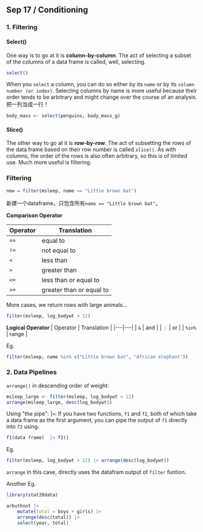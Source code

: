 ## Sep 17 / Conditioning

### 1. Filtering
#### Select()
One way is to go at it is **column-by-column**. 
The act of selecting a subset of the columns of a data frame is called, well, selecting. 
```r
select()
```
When you `select` a column, you can do so either by its `name` or by its `column number (or index)`. 
Selecting columns by name is more useful because their order tends to be arbitrary and might change over the course of an analysis.
把一列当成一行！
 ```r
body_mass <- select(penguins, body_mass_g)
```
#### Slice()
The other way to go at it is **row-by-row**.
The act of subsetting the rows of the data frame based on their row number is called `slice()`.
As with columns, the order of the rows is also often arbitrary, so this is of limited use. Much more useful is filtering.
### Filtering
```r
new = filter(msleep, name == "Little brown bat")
```
新建一个dataframe，只包含所有`name == "Little brown bat"`。

**Comparison Operator**

| Operator | Translation |
|---|---|
| `==` | equal to |
| `!=` | not equal to |
| `<` | less than |
| `>` | greater than |
| `<=` | less than or equal to |
| `>=` | greater than or equal to |

More cases, we return rows with large animals...
```r
filter(msleep, log_bodywt > 12)
```
**Logical Operator**
| Operator | Translation |
|---|---|
| `&` | and |
| `｜` | or |
| `%in%` | range |

Eg. 
```r
filter(msleep, name %in% c("Little brown bat", "African elephant"))
```
### 2. Data Pipelines
`arrange()` in descending order of weight:
```r
msleep_large <- filter(msleep, log_bodywt > 12)
arrange(msleep_large, desc(log_bodywt))
```
Using "the pipe":
|`>`: If you have two functions, `f1` and `f2`, both of which take a data frame as the first argument, you can pipe the output of `f1` directly into `f2` using.
```r
f1(data frame)  |> f2()
```
Eg. 
```r
filter(msleep, log_bodywt > 12) |> arrange(desc(log_bodywt))
```
`arrange` in this case, directly uses the datafram output of `filter` funtion.

Another Eg.
```r
library(stat20data)

arbuthnot |>
    mutate(total = boys + girls) |>
    arrange(desc(total)) |>
    select(year, total)
```
